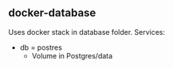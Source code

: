 ## docker-database

 Uses docker stack in database folder.
 Services:
 - db = postres
    - Volume in Postgres/data